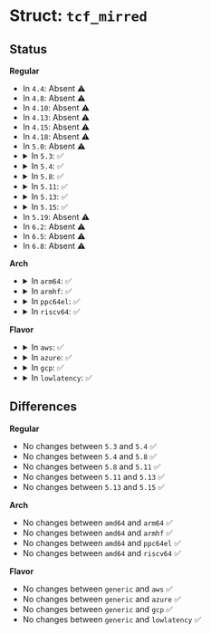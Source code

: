 # Struct: <code>tcf_mirred</code>

## Status
<b>Regular</b>
<ul>
<li>
In <code>4.4</code>: Absent ⚠️
</li>
<li>
In <code>4.8</code>: Absent ⚠️
</li>
<li>
In <code>4.10</code>: Absent ⚠️
</li>
<li>
In <code>4.13</code>: Absent ⚠️
</li>
<li>
In <code>4.15</code>: Absent ⚠️
</li>
<li>
In <code>4.18</code>: Absent ⚠️
</li>
<li>
In <code>5.0</code>: Absent ⚠️
</li>
<li>
<details>
<summary>In <code>5.3</code>: ✅</summary>

```c
struct tcf_mirred {
    struct tc_action common;
    int tcfm_eaction;
    bool tcfm_mac_header_xmit;
    struct net_device *tcfm_dev;
    struct list_head tcfm_list;
};
```
</details>
</li>
<li>
<details>
<summary>In <code>5.4</code>: ✅</summary>

```c
struct tcf_mirred {
    struct tc_action common;
    int tcfm_eaction;
    bool tcfm_mac_header_xmit;
    struct net_device *tcfm_dev;
    struct list_head tcfm_list;
};
```
</details>
</li>
<li>
<details>
<summary>In <code>5.8</code>: ✅</summary>

```c
struct tcf_mirred {
    struct tc_action common;
    int tcfm_eaction;
    bool tcfm_mac_header_xmit;
    struct net_device *tcfm_dev;
    struct list_head tcfm_list;
};
```
</details>
</li>
<li>
<details>
<summary>In <code>5.11</code>: ✅</summary>

```c
struct tcf_mirred {
    struct tc_action common;
    int tcfm_eaction;
    bool tcfm_mac_header_xmit;
    struct net_device *tcfm_dev;
    struct list_head tcfm_list;
};
```
</details>
</li>
<li>
<details>
<summary>In <code>5.13</code>: ✅</summary>

```c
struct tcf_mirred {
    struct tc_action common;
    int tcfm_eaction;
    bool tcfm_mac_header_xmit;
    struct net_device *tcfm_dev;
    struct list_head tcfm_list;
};
```
</details>
</li>
<li>
<details>
<summary>In <code>5.15</code>: ✅</summary>

```c
struct tcf_mirred {
    struct tc_action common;
    int tcfm_eaction;
    bool tcfm_mac_header_xmit;
    struct net_device *tcfm_dev;
    struct list_head tcfm_list;
};
```
</details>
</li>
<li>
In <code>5.19</code>: Absent ⚠️
</li>
<li>
In <code>6.2</code>: Absent ⚠️
</li>
<li>
In <code>6.5</code>: Absent ⚠️
</li>
<li>
In <code>6.8</code>: Absent ⚠️
</li>
</ul>
<b>Arch</b>
<ul>
<li>
<details>
<summary>In <code>arm64</code>: ✅</summary>

```c
struct tcf_mirred {
    struct tc_action common;
    int tcfm_eaction;
    bool tcfm_mac_header_xmit;
    struct net_device *tcfm_dev;
    struct list_head tcfm_list;
};
```
</details>
</li>
<li>
<details>
<summary>In <code>armhf</code>: ✅</summary>

```c
struct tcf_mirred {
    struct tc_action common;
    int tcfm_eaction;
    bool tcfm_mac_header_xmit;
    struct net_device *tcfm_dev;
    struct list_head tcfm_list;
};
```
</details>
</li>
<li>
<details>
<summary>In <code>ppc64el</code>: ✅</summary>

```c
struct tcf_mirred {
    struct tc_action common;
    int tcfm_eaction;
    bool tcfm_mac_header_xmit;
    struct net_device *tcfm_dev;
    struct list_head tcfm_list;
};
```
</details>
</li>
<li>
<details>
<summary>In <code>riscv64</code>: ✅</summary>

```c
struct tcf_mirred {
    struct tc_action common;
    int tcfm_eaction;
    bool tcfm_mac_header_xmit;
    struct net_device *tcfm_dev;
    struct list_head tcfm_list;
};
```
</details>
</li>
</ul>
<b>Flavor</b>
<ul>
<li>
<details>
<summary>In <code>aws</code>: ✅</summary>

```c
struct tcf_mirred {
    struct tc_action common;
    int tcfm_eaction;
    bool tcfm_mac_header_xmit;
    struct net_device *tcfm_dev;
    struct list_head tcfm_list;
};
```
</details>
</li>
<li>
<details>
<summary>In <code>azure</code>: ✅</summary>

```c
struct tcf_mirred {
    struct tc_action common;
    int tcfm_eaction;
    bool tcfm_mac_header_xmit;
    struct net_device *tcfm_dev;
    struct list_head tcfm_list;
};
```
</details>
</li>
<li>
<details>
<summary>In <code>gcp</code>: ✅</summary>

```c
struct tcf_mirred {
    struct tc_action common;
    int tcfm_eaction;
    bool tcfm_mac_header_xmit;
    struct net_device *tcfm_dev;
    struct list_head tcfm_list;
};
```
</details>
</li>
<li>
<details>
<summary>In <code>lowlatency</code>: ✅</summary>

```c
struct tcf_mirred {
    struct tc_action common;
    int tcfm_eaction;
    bool tcfm_mac_header_xmit;
    struct net_device *tcfm_dev;
    struct list_head tcfm_list;
};
```
</details>
</li>
</ul>

## Differences
<b>Regular</b>
<ul>
<li>
No changes between <code>5.3</code> and <code>5.4</code> ✅
</li>
<li>
No changes between <code>5.4</code> and <code>5.8</code> ✅
</li>
<li>
No changes between <code>5.8</code> and <code>5.11</code> ✅
</li>
<li>
No changes between <code>5.11</code> and <code>5.13</code> ✅
</li>
<li>
No changes between <code>5.13</code> and <code>5.15</code> ✅
</li>
</ul>
<b>Arch</b>
<ul>
<li>
No changes between <code>amd64</code> and <code>arm64</code> ✅
</li>
<li>
No changes between <code>amd64</code> and <code>armhf</code> ✅
</li>
<li>
No changes between <code>amd64</code> and <code>ppc64el</code> ✅
</li>
<li>
No changes between <code>amd64</code> and <code>riscv64</code> ✅
</li>
</ul>
<b>Flavor</b>
<ul>
<li>
No changes between <code>generic</code> and <code>aws</code> ✅
</li>
<li>
No changes between <code>generic</code> and <code>azure</code> ✅
</li>
<li>
No changes between <code>generic</code> and <code>gcp</code> ✅
</li>
<li>
No changes between <code>generic</code> and <code>lowlatency</code> ✅
</li>
</ul>
